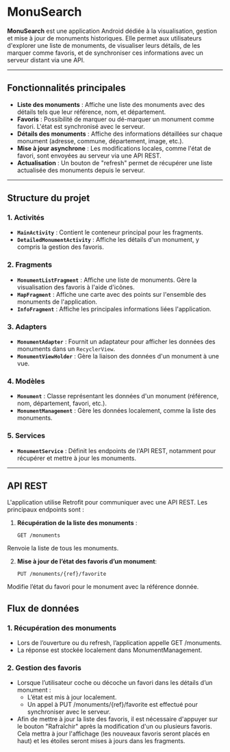 # MonuSearch

**MonuSearch** est une application Android dédiée à la visualisation, gestion et mise à jour de monuments historiques. Elle permet aux utilisateurs d'explorer une liste de monuments, de visualiser leurs détails, de les marquer comme favoris, et de synchroniser ces informations avec un serveur distant via une API.

---

## **Fonctionnalités principales**

- **Liste des monuments** : Affiche une liste des monuments avec des détails tels que leur référence, nom, et département.
- **Favoris** : Possibilité de marquer ou dé-marquer un monument comme favori. L'état est synchronisé avec le serveur.
- **Détails des monuments** : Affiche des informations détaillées sur chaque monument (adresse, commune, département, image, etc.).
- **Mise à jour asynchrone** : Les modifications locales, comme l'état de favori, sont envoyées au serveur via une API REST.
- **Actualisation** : Un bouton de "refresh" permet de récupérer une liste actualisée des monuments depuis le serveur.

---

## **Structure du projet**

### **1. Activités**
- **`MainActivity`** : Contient le conteneur principal pour les fragments.
- **`DetailedMonumentActivity`** : Affiche les détails d'un monument, y compris la gestion des favoris.

### **2. Fragments**
- **`MonumentListFragment`** : Affiche une liste de monuments. Gère la visualisation des favoris à l'aide d'icônes.
- **`MapFragment`** : Affiche une carte avec des points sur l'ensemble des monuments de l'application.
- **`InfoFragment`** : Affiche les principales informations liées  l'application.

### **3. Adapters**
- **`MonumentAdapter`** : Fournit un adaptateur pour afficher les données des monuments dans un `RecyclerView`.
- **`MonumentViewHolder`** : Gère la liaison des données d'un monument à une vue.

### **4. Modèles**
- **`Monument`** : Classe représentant les données d'un monument (référence, nom, département, favori, etc.).
- **`MonumentManagement`** : Gère les données localement, comme la liste des monuments.

### **5. Services**
- **`MonumentService`** : Définit les endpoints de l'API REST, notamment pour récupérer et mettre à jour les monuments.

---

## **API REST**

L'application utilise Retrofit pour communiquer avec une API REST. Les principaux endpoints sont :

1. **Récupération de la liste des monuments** :
   ```http
   GET /monuments
Renvoie la liste de tous les monuments.

2. **Mise à jour de l’état des favoris d’un monument**:
   ```http
   PUT /monuments/{ref}/favorite
Modifie l’état du favori pour le monument avec la référence donnée.

## **Flux de données**

### **1. Récupération des monuments**
- Lors de l’ouverture ou du refresh, l’application appelle GET /monuments.
- La réponse est stockée localement dans MonumentManagement.

### **2. Gestion des favoris**
- Lorsque l’utilisateur coche ou décoche un favori dans les détails d’un monument :
   - L’état est mis à jour localement.
   - Un appel à PUT /monuments/{ref}/favorite est effectué pour synchroniser avec le serveur.
- Afin de mettre à jour la liste des favoris, il est nécessaire d'appuyer sur le bouton "Rafraîchir" après la modification d'un ou plusieurs favoris. Cela mettra à jour l'affichage (les nouveaux favoris seront placés en haut) et les étoiles seront mises à jours dans les fragments.